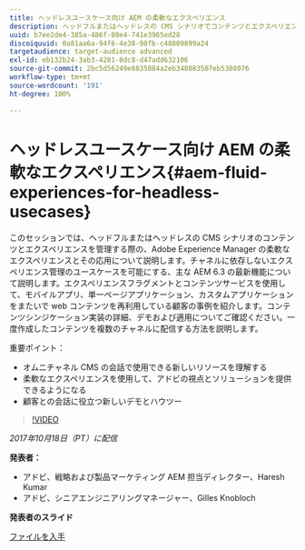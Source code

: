 ```yaml
---
title: ヘッドレスユースケース向け AEM の柔軟なエクスペリエンス
description: ヘッドフルまたはヘッドレスの CMS シナリオでコンテンツとエクスペリエンスを管理する際の流動的なエクスペリエンスとその応用について説明します。チャネルに依存しないエクスペリエンス管理のユースケースを可能にする、主な AEM 6.3 の最新機能などについて説明します。
uuid: b7ee2de4-385a-486f-80e4-741e3965ed28
discoiquuid: 0a81aa6a-94f6-4e38-98fb-c48809899a24
targetaudience: target-audience advanced
exl-id: eb132b24-3ab3-4281-8dc8-d47add632106
source-git-commit: 2bc5d56249e8835884a2eb348083507eb5308076
workflow-type: tm+mt
source-wordcount: '191'
ht-degree: 100%

---
```


# ヘッドレスユースケース向け AEM の柔軟なエクスペリエンス{#aem-fluid-experiences-for-headless-usecases}

このセッションでは、ヘッドフルまたはヘッドレスの CMS シナリオのコンテンツとエクスペリエンスを管理する際の、Adobe Experience Manager の柔軟なエクスペリエンスとその応用について説明します。チャネルに依存しないエクスペリエンス管理のユースケースを可能にする、主な AEM 6.3 の最新機能について説明します。エクスペリエンスフラグメントとコンテンツサービスを使用して、モバイルアプリ、単一ページアプリケーション、カスタムアプリケーションをまたいで web コンテンツを再利用している顧客の事例を紹介します。コンテンツシンジケーション実装の詳細、デモおよび適用についてご確認ください。一度作成したコンテンツを複数のチャネルに配信する方法を説明します。

重要ポイント：

* オムニチャネル CMS の会話で使用できる新しいリソースを理解する
* 柔軟なエクスペリエンスを使用して、アドビの視点とソリューションを提供できるようになる
* 顧客との会話に役立つ新しいデモとハウツー

>[!VIDEO](https://video.tv.adobe.com/v/20495/?quality=9)

*2017年10月18日（PT）に配信*

**発表者：**

* アドビ、戦略および製品マーケティング AEM 担当ディレクター、Haresh Kumar
* アドビ、シニアエンジニアリングマネージャー、Gilles Knobloch

**発表者のスライド**

[ファイルを入手](assets/gems-fluid-experiencesoct1617.pdf)
<!--
[Get back to the Overview](https://helpx.adobe.com/experience-manager/kt/eseminars/gems/aem-index.html)
-->
